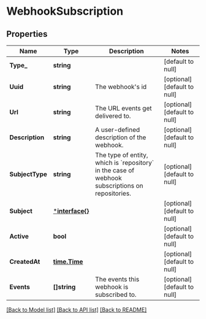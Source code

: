 # WebhookSubscription

## Properties
Name | Type | Description | Notes
------------ | ------------- | ------------- | -------------
**Type_** | **string** |  | [default to null]
**Uuid** | **string** | The webhook&#x27;s id | [optional] [default to null]
**Url** | **string** | The URL events get delivered to. | [optional] [default to null]
**Description** | **string** | A user-defined description of the webhook. | [optional] [default to null]
**SubjectType** | **string** | The type of entity, which is &#x60;repository&#x60; in the case of webhook subscriptions on repositories. | [optional] [default to null]
**Subject** | [***interface{}**](interface{}.md) |  | [optional] [default to null]
**Active** | **bool** |  | [optional] [default to null]
**CreatedAt** | [**time.Time**](time.Time.md) |  | [optional] [default to null]
**Events** | **[]string** | The events this webhook is subscribed to. | [optional] [default to null]

[[Back to Model list]](../README.md#documentation-for-models) [[Back to API list]](../README.md#documentation-for-api-endpoints) [[Back to README]](../README.md)

